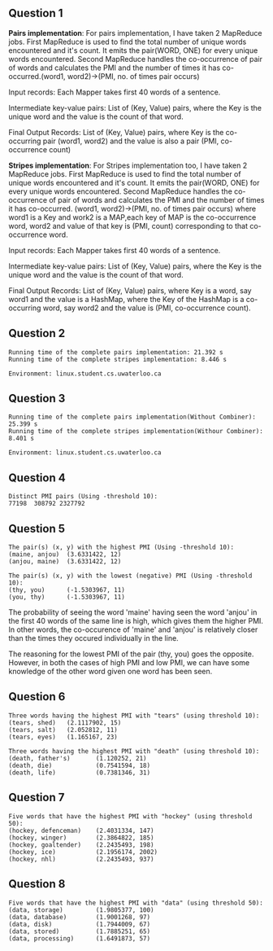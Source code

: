 ## Question 1

**Pairs implementation**: For pairs implementation, I have taken 2 MapReduce jobs. First MapReduce is used to find the total number of unique words encountered and it's count. It emits the pair(WORD, ONE) for every unique words encountered. Second MapReduce handles the co-occurrence of pair of words and calculates the PMI and the number of times it has co-occurred.(word1, word2)->(PMI, no. of times pair occurs)

Input records: Each Mapper takes first 40 words of a sentence.

Intermediate key-value pairs: List of (Key, Value) pairs, where the Key is the unique word and the value is the count of that word.

Final Output Records: List of (Key, Value) pairs, where Key is the co-occurring pair (word1, word2) and the value is also a pair (PMI, co-occurrence count)

**Stripes implementation**: For Stripes implementation too, I have taken 2 MapReduce jobs. First MapReduce is used to find the total number of unique words encountered and it's count. It emits the pair(WORD, ONE) for every unique words encountered. Second MapReduce handles the co-occurrence of pair of words and calculates the PMI and the number of times it has co-occurred. (word1, word2)->(PMI, no. of times pair occurs) where word1 is a Key and work2 is a MAP,each key of MAP is the co-occurrence word, word2 and value of that key is (PMI, count) corresponding to that co-occurrence word.

Input records: Each Mapper takes first 40 words of a sentence.

Intermediate key-value pairs: List of (Key, Value) pairs, where the Key is the unique word and the value is the count of that word.

Final Output Records: List of (Key, Value) pairs, where Key is a word, say word1 and the value is a HashMap, where the Key of the HashMap is a co-occurring word, say word2 and the value is (PMI, co-occurrence count).

## Question 2
```
Running time of the complete pairs implementation: 21.392 s
Running time of the complete stripes implementation: 8.446 s

Environment: linux.student.cs.uwaterloo.ca
```
## Question 3
```
Running time of the complete pairs implementation(Without Combiner): 25.399 s
Running time of the complete stripes implementation(Withour Combiner): 8.401 s

Environment: linux.student.cs.uwaterloo.ca
```
## Question 4
```
Distinct PMI pairs (Using -threshold 10):
77198  308792 2327792
```
## Question 5
```
The pair(s) (x, y) with the highest PMI (Using -threshold 10): 
(maine, anjou)  (3.6331422, 12)
(anjou, maine)  (3.6331422, 12)

The pair(s) (x, y) with the lowest (negative) PMI (Using -threshold 10): 
(thy, you)      (-1.5303967, 11)
(you, thy)      (-1.5303967, 11)
```

The probability of seeing the word 'maine' having seen the word 'anjou' in the first 40 words of the same line is high, which gives them the higher PMI. In other words, the co-occurence of 'maine' and 'anjou' is relatively closer than the times they occured individually in the line. 

The reasoning for the lowest PMI of the pair (thy, you) goes the opposite. However, in both the cases of high PMI and low PMI, we can have some knowledge of the other word given one word has been seen.

## Question 6
```
Three words having the highest PMI with "tears" (using threshold 10):
(tears, shed)   (2.1117902, 15)
(tears, salt)   (2.052812, 11)
(tears, eyes)   (1.165167, 23)

Three words having the highest PMI with "death" (using threshold 10):
(death, father's)       (1.120252, 21)
(death, die)            (0.7541594, 18)
(death, life)           (0.7381346, 31)
```
## Question 7
```
Five words that have the highest PMI with "hockey" (using threshold 50):
(hockey, defenceman)    (2.4031334, 147)
(hockey, winger)        (2.3864822, 185)
(hockey, goaltender)    (2.2435493, 198)
(hockey, ice)           (2.1956174, 2002)
(hockey, nhl)           (2.2435493, 937)
```
## Question 8
```
Five words that have the highest PMI with "data" (using threshold 50):
(data, storage)         (1.9805377, 100)
(data, database)        (1.9001268, 97)
(data, disk)            (1.7944009, 67)
(data, stored)          (1.7885251, 65)
(data, processing)      (1.6491873, 57)
```
